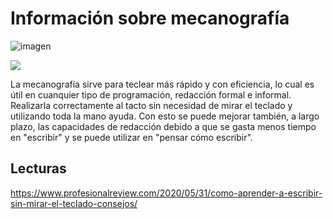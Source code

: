 # Información sobre mecanografía 

![imagen](https://user-images.githubusercontent.com/60569015/113556952-896fc480-95fd-11eb-8a9a-0c52926a67a7.png)

![](https://www.profesionalreview.com/wp-content/uploads/2020/04/aprender-a-escribir-sin-mirar-el-teclado.gif)


La mecanografía sirve para teclear más rápido y con eficiencia, lo cual es útil en cuanquier tipo de programación, redacción formal e informal. Realizarla correctamente al tacto sin necesidad de mirar el teclado y utilizando toda la mano ayuda. Con esto se puede mejorar también, a largo plazo, las capacidades de redacción debido a que se gasta menos tiempo en "escribir" y se puede utilizar en "pensar cómo escribir". 

## Lecturas

https://www.profesionalreview.com/2020/05/31/como-aprender-a-escribir-sin-mirar-el-teclado-consejos/


